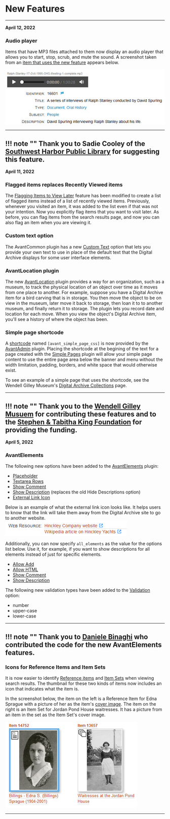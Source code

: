 # New Features

---

**April 12, 2022**

### Audio player

Items that have MP3 files attached to them now display an audio player that allows you to start, stop, scrub, and mute the sound. A screenshot taken from an [item that uses the new feature](https://swhplibrary.net/digitalarchive/items/show/12751) appears below.

![audio player](audio-player-1.jpg)

---
!!! note ""
    Thank you to Sadie Cooley of the [Southwest Harbor Public Library](https://swhplibrary.org/digital-archive/) for suggesting this feature.
---

**April 11, 2022**

### Flagged items replaces Recently Viewed items

The [Flagging Items to View Later](/user/recently-viewed/#flagging-items-to-view-later) feature has been modified to create a list of flagged items instead of a list of recently viewed items. Previously, whenever you visited an item, it was added to the list even if that was not your intention. Now you explicitly flag items that you want to visit later. As before, you can flag items from the search results page, and now you can also flag an item when you are viewing it.

### Custom text option

The AvantCommon plugin has a new [Custom Text](/plugins/avantcommon/#custom-text-option) option that lets you provide your own text to use in place of the default text that the Digital Archive displays for some user interface elements.

### AvantLocation plugin

The new [AvantLocation](/plugins/avantlocation/) plugin provides a way for an organization, such as a museum, to track the physical location of an object over time as it moves from one place to another. For example, suppose you have a Digital Archive item for a bird carving that is in storage. You then move the object to be on view in the museum, later move it back to storage, then loan it to to another museum, and finally return it to storage. The plugin lets you record date and location for each move. When you view the object's Digital Archive item, you'll see a history of where the object has been.


### Simple page shortcode

A [shortcode](https://omeka.org/classic/docs/Content/Shortcodes/) named `[avant_simple_page_css]` is now provided by the [AvantAdmin](/plugins/avantadmin/#avant-simple-page-shortcode) plugin. Placing the shortcode at the begining of the text for a page created with the [Simple Pages](https://omeka.org/classic/docs/Plugins/SimplePages) plugin will allow your simple page content to use the entire page area below the banner and menu without the width limitation, padding, borders, and white space that would otherwise exist.

To see an example of a simple page that uses the shortcode, see the Wendell Gilley Museum's [Digital Archive Collections](https://wendellgilleymuseum.net/digitalarchive) page.

---
!!! note ""
    Thank you to the [Wendell Gilley Musuem](https://www.wendellgilleymuseum.org) for contributing these features and to the [Stephen & Tabitha King Foundation](https://www.stkfoundation.org) for providing the funding.
---

**April 5, 2022**

### AvantElements
The following new options have been added to the [AvantElements](/plugins/avantelements) plugin:

- [Placeholder](/plugins/avantelements/#placeholder-option)
- [Textarea Rows](/plugins/avantelements/#textarea-rows-option)
- [Show Comment](/plugins/avantelements/#show-comment-option)
- [Show Description](/plugins/avantelements/#show-description-option) (replaces the old Hide Descriptions option)
- [External Link Icon](/plugins/avantelements/#external-link-icon-option)

Below is an example of what the external link icon looks like. It helps users to know that the link will take them away from the Digital Archive site to go to another website.
![external link icon](external-link-icon.jpg)

Additionally, you can now specify `all_elements` as the value for the options list below. Use it, for example, if you want to show descriptions for all elements instead of just for specific elements.

- [Allow Add](/plugins/avantelements/#allow-add-input-option)
- [Allow HTML](/plugins/avantelements/#allow-html-option)
- [Show Comment](/plugins/avantelements/#show-comment-option)
- [Show Description](/plugins/avantelements/#show-description-option)

The following new validation types have been added to the [Validation](/plugins/avantelements/#validation-option) option:

- number
- upper-case
- lower-case

---
!!! note ""
    Thank you to [Daniele Binaghi](https://forum.omeka.org/u/danieleb/summary) who contributed the code for the new AvantElements features.
---    

### Icons for Reference Items and Item Sets

It is now easier to identify [Reference items](/relationships/reference-items/#relating-reference-items-to-each-other) and  [Item Sets](/relationships/kinds-of-relationships/#dividing-a-large-subject-into-smaller-parts) when viewing search results. The thumbnail for these two kinds of items now includes an icon that indicates what the item is.

In the screenshot below, the item on the left is a Reference Item for Edna Sprague with a picture of her as the item's [cover image](/relationships/reference-items/#what-a-cover-image-looks-like). The item on the right is an Item Set for Jordan Pond House waitresses. It has a picture from an item in the set  as the Item Set's cover image.

![external link icon](cover-image-icons.jpg)

---
